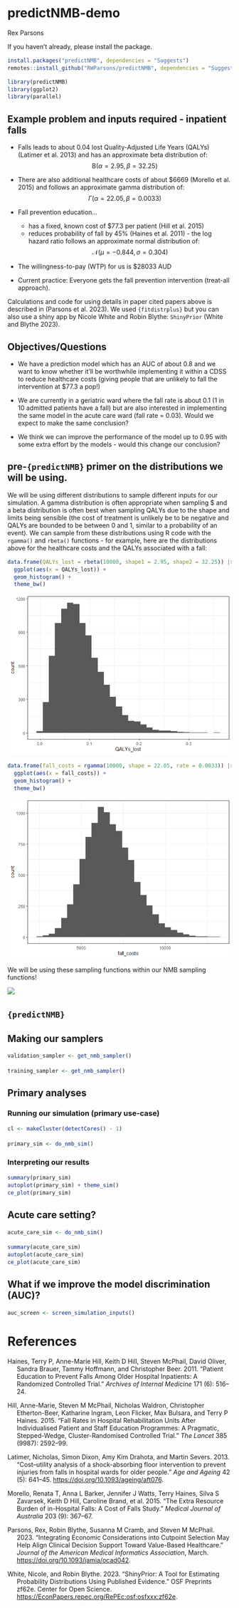 # predictNMB-demo
Rex Parsons

If you haven’t already, please install the package.

``` r
install.packages("predictNMB", dependencies = "Suggests")
remotes::install_github("RWParsons/predictNMB", dependencies = "Suggests")
```

``` r
library(predictNMB)
library(ggplot2)
library(parallel)
```

## Example problem and inputs required - inpatient falls

- Falls leads to about 0.04 lost Quality-Adjusted Life Years (QALYs)
  (Latimer et al. 2013) and has an approximate beta distribution of:
  $$\mathrm{B}(\alpha = 2.95, \beta = 32.25)$$  

- There are also additional healthcare costs of about \$6669 (Morello et
  al. 2015) and follows an approximate gamma distribution of:
  $$\Gamma (\alpha = 22.05, \beta = 0.0033) $$

- Fall prevention education…

  - has a fixed, known cost of \$77.3 per patient (Hill et al. 2015)
  - reduces probability of fall by 45% (Haines et al. 2011) - the log
    hazard ratio follows an approximate normal distribution of:
    $$\mathcal{N}(\mu = -0.844, \sigma = 0.304) $$

- The willingness-to-pay (WTP) for us is \$28033 AUD

- Current practice: Everyone gets the fall prevention intervention
  (treat-all approach).

Calculations and code for using details in paper cited papers above is
described in (Parsons et al. 2023). We used `{fitdistrplus}` but you can
also use a shiny app by Nicole White and Robin Blythe: `ShinyPrior`
(White and Blythe 2023).

## Objectives/Questions

- We have a prediction model which has an AUC of about 0.8 and we want
  to know whether it’ll be worthwhile implementing it within a CDSS to
  reduce healthcare costs (giving people that are unlikely to fall the
  intervention at \$77.3 a pop!)

- We are currently in a geriatric ward where the fall rate is about 0.1
  (1 in 10 admitted patients have a fall) but are also interested in
  implementing the same model in the acute care ward (fall rate = 0.03).
  Would we expect to make the same conclusion?

- We think we can improve the performance of the model up to 0.95 with
  some extra effort by the models - would this change our conclusion?

## pre-`{predictNMB}` primer on the distributions we will be using.

We will be using different distributions to sample different inputs for
our simulation. A gamma distribution is often appropriate when sampling
\$ and a beta distribution is often best when sampling QALYs due to the
shape and limits being sensible (the cost of treatment is unlikely be to
be negative and QALYs are bounded to be between 0 and 1, similar to a
probability of an event). We can sample from these distributions using R
code with the `rgamma()` and `rbeta()` functions - for example, here are
the distributions above for the healthcare costs and the QALYs
associated with a fall:

``` r
data.frame(QALYs_lost = rbeta(10000, shape1 = 2.95, shape2 = 32.25)) |>
  ggplot(aes(x = QALYs_lost)) + 
  geom_histogram() +
  theme_bw()
```

![](predictNMB-demo_files/figure-commonmark/unnamed-chunk-4-1.png)

``` r
data.frame(fall_costs = rgamma(10000, shape = 22.05, rate = 0.0033)) |>
  ggplot(aes(x = fall_costs)) + 
  geom_histogram() +
  theme_bw()
```

![](predictNMB-demo_files/figure-commonmark/unnamed-chunk-4-2.png)

We will be using these sampling functions within our NMB sampling
functions!

![](https://media1.giphy.com/media/7pHTiZYbAoq40/giphy.gif)

## `{predictNMB}`

## Making our samplers

``` r
validation_sampler <- get_nmb_sampler()

training_sampler <- get_nmb_sampler()
```

## Primary analyses

### Running our simulation (primary use-case)

``` r
cl <- makeCluster(detectCores() - 1)

primary_sim <- do_nmb_sim()
```

### Interpreting our results

``` r
summary(primary_sim)
autoplot(primary_sim) + theme_sim()
ce_plot(primary_sim)
```

## Acute care setting?

``` r
acute_care_sim <- do_nmb_sim()

summary(acute_care_sim)
autoplot(acute_care_sim)
ce_plot(acute_care_sim)
```

## What if we improve the model discrimination (AUC)?

``` r
auc_screen <- screen_simulation_inputs()
```

# References

<div id="refs" class="references csl-bib-body hanging-indent">

<div id="ref-haines2011patient" class="csl-entry">

Haines, Terry P, Anne-Marie Hill, Keith D Hill, Steven McPhail, David
Oliver, Sandra Brauer, Tammy Hoffmann, and Christopher Beer. 2011.
“Patient Education to Prevent Falls Among Older Hospital Inpatients: A
Randomized Controlled Trial.” *Archives of Internal Medicine* 171 (6):
516–24.

</div>

<div id="ref-hill2015fall" class="csl-entry">

Hill, Anne-Marie, Steven M McPhail, Nicholas Waldron, Christopher
Etherton-Beer, Katharine Ingram, Leon Flicker, Max Bulsara, and Terry P
Haines. 2015. “Fall Rates in Hospital Rehabilitation Units After
Individualised Patient and Staff Education Programmes: A Pragmatic,
Stepped-Wedge, Cluster-Randomised Controlled Trial.” *The Lancet* 385
(9987): 2592–99.

</div>

<div id="ref-latimer13" class="csl-entry">

Latimer, Nicholas, Simon Dixon, Amy Kim Drahota, and Martin Severs.
2013. “<span class="nocase">Cost–utility analysis of a shock-absorbing
floor intervention to prevent injuries from falls in hospital wards for
older people</span>.” *Age and Ageing* 42 (5): 641–45.
<https://doi.org/10.1093/ageing/aft076>.

</div>

<div id="ref-morello2015extra" class="csl-entry">

Morello, Renata T, Anna L Barker, Jennifer J Watts, Terry Haines, Silva
S Zavarsek, Keith D Hill, Caroline Brand, et al. 2015. “The Extra
Resource Burden of in-Hospital Falls: A Cost of Falls Study.” *Medical
Journal of Australia* 203 (9): 367–67.

</div>

<div id="ref-parsons2023cutpoints" class="csl-entry">

Parsons, Rex, Robin Blythe, Susanna M Cramb, and Steven M McPhail. 2023.
“Integrating Economic Considerations into Cutpoint Selection May Help
Align Clinical Decision Support Toward Value-Based Healthcare.” *Journal
of the American Medical Informatics Association*, March.
<https://doi.org/10.1093/jamia/ocad042>.

</div>

<div id="ref-white2023shinyprior" class="csl-entry">

White, Nicole, and Robin Blythe. 2023. “ShinyPrior: A Tool for
Estimating Probability Distributions Using Published Evidence.” OSF
Preprints zf62e. Center for Open Science.
<https://EconPapers.repec.org/RePEc:osf:osfxxx:zf62e>.

</div>

</div>
